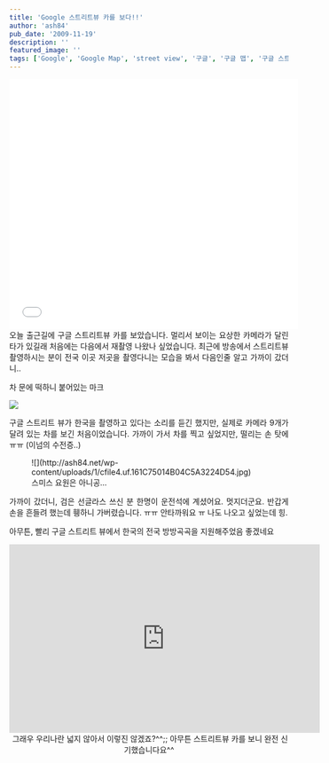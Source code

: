 ```yaml
---
title: 'Google 스트리트뷰 카를 보다!!'
author: 'ash84'
pub_date: '2009-11-19'
description: ''
featured_image: ''
tags: ['Google', 'Google Map', 'street view', '구글', '구글 맵', '구글 스트리트 뷰', '스트리트뷰', '스트리트뷰 카']
---
```



<div style="TEXT-ALIGN: justify">  
</div>  
<div style="TEXT-ALIGN: center"><iframe frameborder="0" height="451px" id="emap_817668" mapdata="mapInfo=%7B%22mapWidth%22%3A%20537%2C%20%22mapHeight%22%3A%20410%2C%20%22mapCenterX%22%3A%20509646%2C%20%22mapCenterY%22%3A%201105948%2C%20%22coordinate%22%3A%20%22congnamul%22%2C%20%22mapScale%22%3A%202.5%2C%20%22mapLevel%22%3A%203%2C%20%22markInfo%22%3A%20%5B%7B%22key%22%3A%20%22%22%2C%20%22otype%22%3A%20%22user%22%2C%20%22x%22%3A%20509646%2C%20%22y%22%3A%201105948%2C%20%22coordinate%22%3A%20%22congnamul%22%2C%20%22label%22%3A%20%22%22%2C%20%22tooltip%22%3A%20%22%22%2C%20%22URL%22%3A%20%22%22%2C%20%22target%22%3A%20%22%22%2C%20%22isClickable%22%3A%20%22%22%2C%20%22isHigh%22%3A%20false%2C%20%22isDrag%22%3A%20true%2C%20%22isClose%22%3A%20true%2C%20%22icon%22%3A%20%7B%22offsetX%22%3A%20-9%2C%20%22offsetY%22%3A%20-25%2C%20%22width%22%3A%2017%2C%20%22height%22%3A%2025%2C%20%22src%22%3A%20%22http%3A%2F%2Fcafeimg.daum-img.net%2Fcf_img2%2Fmap%2Fpin_01.gif%22%7D%2C%20%22infowindow%22%3A%20%7B%22contents%22%3A%20%22%3Cdiv%20st%23le%23%5C%22font-size%3A12px%3Bfont-weight%3Abold%3B%5C%22%3E%EC%84%9C%EC%9A%B8%ED%8A%B9%EB%B3%84%EC%8B%9C%20%EA%B0%95%EB%82%A8%EA%B5%AC%20%EB%8F%84%EA%B3%A12%EB%8F%99%3C%2Fdiv%3E%22%2C%20%22options%22%3A%20%7B%22removable%22%3A%20false%2C%20%22zindex%22%3A%20402%2C%20%22show%22%3A%20true%2C%20%22coordinate%22%3A%20%22%22%2C%20%22width%22%3A%20%22%22%2C%20%22height%22%3A%20%22%22%2C%20%22type%22%3A%20%22%22%2C%20%22flash_quality%22%3A%20%22%22%2C%20%22flash_wmode%22%3A%20%22%22%2C%20%22flash_bgcolor%22%3A%20%22%22%2C%20%22flash_pluginspace%22%3A%20%22%22%2C%20%22flash_allowScriptAccess%22%3A%20%22%22%2C%20%22flash_vars%22%3A%20%22%22%2C%20%22use_graybg%22%3A%20false%2C%20%22isDualShow%22%3A%20false%7D%7D%7D%5D%2C%20%22graphicInfo%22%3A%20%5B%5D%2C%20%22routeInfo%22%3A%20%5B%5D%7D&map_type=TYPE_MAP&map_hybrid=false&mapWidth=492&mapHeight=362&idx=1&title=%EC%84%9C%EC%9A%B8%ED%8A%B9%EB%B3%84%EC%8B%9C%20%EA%B0%95%EB%82%A8%EA%B5%AC%20%EB%8F%84%EA%B3%A12%EB%8F%99&title2=%EC%84%9C%EC%9A%B8%ED%8A%B9%EB%B3%84%EC%8B%9C%20%EA%B0%95%EB%82%A8%EA%B5%AC%20%EB%8F%84%EA%B3%A12%EB%8F%99&addr=%EC%84%9C%EC%9A%B8%ED%8A%B9%EB%B3%84%EC%8B%9C%20%EA%B0%95%EB%82%A8%EA%B5%AC%20%EB%8F%84%EA%B3%A12%EB%8F%99&mapX=509646&mapY=1105948&ifrW=490px&ifrH=378px&addtype=1&map_level=3&rcode=1123067&docid=&confirmid=0&toJSONString=" scrolling="no" src="/script/powerEditor/pages/attach/map_iframe_new.html?ver=1.1.164&id=emap_817668&mapGb=V" width="521px"></iframe>  
</div>  
<div style="TEXT-ALIGN: justify">오늘 출근길에 구글 스트리트뷰 카를 보았습니다. 멀리서 보이는 요상한 카메라가 달린 타가 있길래 처음에는 다음에서 재촬영 나왔나 싶었습니다. 최근에 방송에서 스트리트뷰 촬영하시는 분이 전국 이곳 저곳을 촬영다니는 모습을 봐서 다음인줄 알고 가까이 갔더니..

차 문에 떡하니 붙어있는 마크

![](http://ash84.net/wp-content/uploads/1/cfile4.uf.1210D2024B04C4D1266020.jpg)

구글 스트리트 뷰가 한국을 촬영하고 있다는 소리를 듣긴 했지만, 실제로 카메라 9개가 달려 있는 차를 보긴 처음이었습니다. 가까이 가서 차를 찍고 싶었지만, 떨리는 손 탓에 ㅠㅠ (이넘의 수전증..)

<figure class="wp-caption aligncenter" style="width: 510px">![](http://ash84.net/wp-content/uploads/1/cfile4.uf.161C75014B04C5A3224D54.jpg)<figcaption class="wp-caption-text">스미스 요원은 아니공... </figcaption></figure>가까이 갔더니, 검은 선글라스 쓰신 분 한명이 운전석에 계셨어요. 멋지더군요. 반갑게 손을 흔들려 했는데 휑하니 가버렸습니다. ㅠㅠ 안타까워요 ㅠ 나도 나오고 싶었는데 힝.

아무튼, 빨리 구글 스트리트 뷰에서 한국의 전국 방방곡곡을 지원해주었음 좋겠네요

</div>  
<div style="TEXT-ALIGN: center"><object height="340" width="560"><param name="movie" value="http://www.youtube.com/v/sPfUlE-AMws&hl=ko_KR&fs=1&"></param><param name="allowFullScreen" value="true"></param><param name="allowscriptaccess" value="always"></param><embed allowfullscreen="true" allowscriptaccess="always" height="340" src="http://www.youtube.com/v/sPfUlE-AMws&hl=ko_KR&fs=1&" type="application/x-shockwave-flash" width="560"></embed></object> 그래우 우리나란 넓지 않아서 이렇진 않겠죠?^^;;  
 아무튼 스트리트뷰 카를 보니 완전 신기했습니다요^^

</div>

